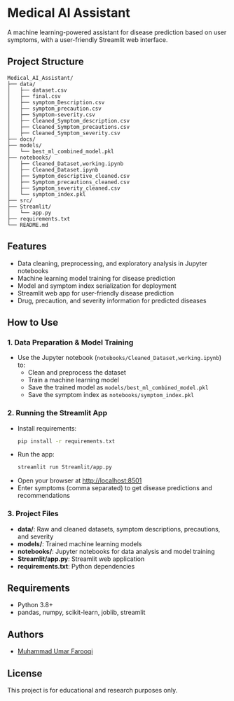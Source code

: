 # Medical AI Assistant

A machine learning-powered assistant for disease prediction based on user symptoms, with a user-friendly Streamlit web interface.

## Project Structure

```
Medical_AI_Assistant/
├── data/
│   ├── dataset.csv
│   ├── final.csv
│   ├── symptom_Description.csv
│   ├── symptom_precaution.csv
│   ├── Symptom-severity.csv
│   ├── Cleaned_Symptom_description.csv
│   ├── Cleaned_Symptom_precautions.csv
│   ├── Cleaned_Symptom_severity.csv
├── docs/
├── models/
│   └── best_ml_combined_model.pkl
├── notebooks/
│   ├── Cleaned_Dataset,working.ipynb
│   ├── Cleaned_Dataset.ipynb
│   ├── Symptom_descriptive_cleaned.csv
│   ├── Symptom_precautions_cleaned.csv
│   ├── Symptom_severity_cleaned.csv
│   └── symptom_index.pkl
├── src/
├── Streamlit/
│   └── app.py
├── requirements.txt
└── README.md
```

## Features
- Data cleaning, preprocessing, and exploratory analysis in Jupyter notebooks
- Machine learning model training for disease prediction
- Model and symptom index serialization for deployment
- Streamlit web app for user-friendly disease prediction
- Drug, precaution, and severity information for predicted diseases

## How to Use

### 1. Data Preparation & Model Training
- Use the Jupyter notebook (`notebooks/Cleaned_Dataset,working.ipynb`) to:
  - Clean and preprocess the dataset
  - Train a machine learning model
  - Save the trained model as `models/best_ml_combined_model.pkl`
  - Save the symptom index as `notebooks/symptom_index.pkl`

### 2. Running the Streamlit App
- Install requirements:
  ```bash
  pip install -r requirements.txt
  ```
- Run the app:
  ```bash
  streamlit run Streamlit/app.py
  ```
- Open your browser at [http://localhost:8501](http://localhost:8501)
- Enter symptoms (comma separated) to get disease predictions and recommendations

### 3. Project Files
- **data/**: Raw and cleaned datasets, symptom descriptions, precautions, and severity
- **models/**: Trained machine learning models
- **notebooks/**: Jupyter notebooks for data analysis and model training
- **Streamlit/app.py**: Streamlit web application
- **requirements.txt**: Python dependencies

## Requirements
- Python 3.8+
- pandas, numpy, scikit-learn, joblib, streamlit

## Authors
- [Muhammad Umar Farooqi](https://github.com/umarii04)

## License
This project is for educational and research purposes only.
